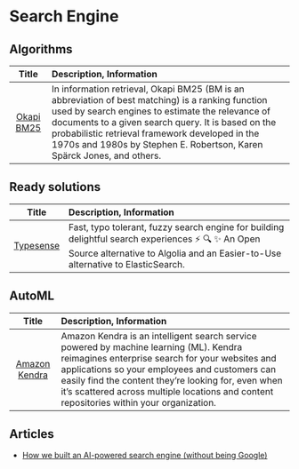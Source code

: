 # Search Engine

## Algorithms

| Title | Description, Information |
| :---:         |          :--- |
|[Okapi BM25](https://en.wikipedia.org/wiki/Okapi_BM25)|In information retrieval, Okapi BM25 (BM is an abbreviation of best matching) is a ranking function used by search engines to estimate the relevance of documents to a given search query. It is based on the probabilistic retrieval framework developed in the 1970s and 1980s by Stephen E. Robertson, Karen Spärck Jones, and others.|

## Ready solutions

| Title | Description, Information |
| :---:         |          :--- |
|[Typesense](https://github.com/typesense/typesense)|Fast, typo tolerant, fuzzy search engine for building delightful search experiences ⚡ 🔍 ✨ An Open Source alternative to Algolia and an Easier-to-Use alternative to ElasticSearch.|

## AutoML 

| Title | Description, Information |
| :---:         |          :--- |
|[Amazon Kendra](https://aws.amazon.com/ru/kendra/?c=ml&sec=srv)|Amazon Kendra is an intelligent search service powered by machine learning (ML). Kendra reimagines enterprise search for your websites and applications so your employees and customers can easily find the content they’re looking for, even when it’s scattered across multiple locations and content repositories within your organization.|

## Articles

- [How we built an AI-powered search engine (without being Google)](https://towardsdatascience.com/how-we-built-an-ai-powered-search-engine-without-being-google-5ad93e5a8591)
